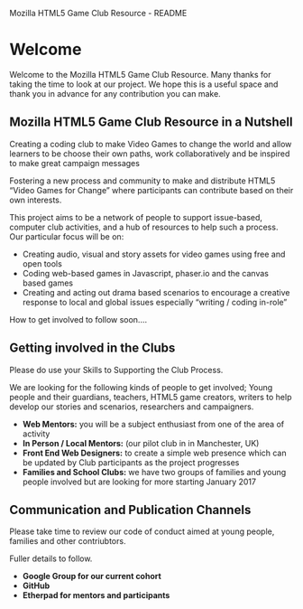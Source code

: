 Mozilla HTML5 Game Club Resource - README

# Welcome

Welcome to the Mozilla HTML5 Game Club Resource. Many thanks for taking the time to look at our project. We hope this is a useful space and thank you in advance for any contribution you can make. 

##  Mozilla HTML5 Game Club Resource in a Nutshell

Creating a coding club to make Video Games to change the world and allow learners to be choose their own paths,  work collaboratively and be inspired to make great campaign messages

Fostering a new process and community to make and distribute  HTML5 “Video Games for Change”  where participants can contribute based on their own interests. 

This project aims to be a network of people to support issue-based, computer club activities, and a hub of resources to help such a process. Our particular focus will be on:

* Creating audio, visual and story assets for video games using free and open tools
* Coding web-based games in Javascript, phaser.io and the canvas based games
* Creating and acting out drama based scenarios to encourage a creative response to local and global issues especially “writing / coding in-role”

How to get involved to follow soon....

##  Getting involved in the Clubs

Please do use your Skills to Supporting the Club Process.

We are looking for the following kinds of people to get involved; Young people and their guardians, teachers, HTML5 game creators, writers to help develop our stories and scenarios, researchers and campaigners.

* **Web Mentors:** you will be a subject enthusiast from one of the area of  activity
* **In Person / Local Mentors:** (our pilot club in in Manchester, UK)
* **Front End Web Designers:** to create a simple web presence which can be updated by Club participants as the project progresses
* **Families and School Clubs:** we have two groups of families and young people involved but are looking for more starting January 2017 


## Communication and Publication Channels 

Please take time to review our code of conduct aimed at young people, families and other contriubtors. 

Fuller details to follow. 

* **Google Group for our current cohort**
* **GitHub** 
* **Etherpad for mentors and participants**
